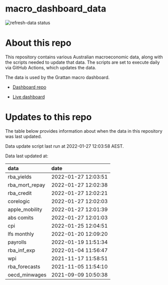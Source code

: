 
<!-- README.md is generated from README.Rmd. Please edit that file -->

# macro\_dashboard\_data

<!-- badges: start -->

![refresh-data
status](https://github.com/grattan/macro_dashboard_data/workflows/refresh-data/badge.svg)

<!-- badges: end -->

# About this repo

This repository contains various Australian macroeconomic data, along
with the scripts needed to update that data. The scripts are set to
execute daily via GitHub Actions, which updates the data.

The data is used by the Grattan macro dashboard.

  - [Dashboard repo](https://github.com/grattan/macrodashboard)

  - [Live dashboard](https://mattcowgill.shinyapps.io/macrodashboard/)

# Updates to this repo

The table below provides information about when the data in this
repository was last updated.

Data update script last run at 2022-01-27 12:03:58 AEST.

Data last updated at:

| data             | date                |
| :--------------- | :------------------ |
| rba\_yields      | 2022-01-27 12:03:51 |
| rba\_mort\_repay | 2022-01-27 12:02:38 |
| rba\_credit      | 2022-01-27 12:02:21 |
| corelogic        | 2022-01-27 12:02:03 |
| apple\_mobility  | 2022-01-27 12:01:39 |
| abs comits       | 2022-01-27 12:01:03 |
| cpi              | 2022-01-25 12:04:51 |
| lfs monthly      | 2022-01-20 12:09:20 |
| payrolls         | 2022-01-19 11:51:34 |
| rba\_inf\_exp    | 2022-01-04 11:56:47 |
| wpi              | 2021-11-17 11:58:51 |
| rba\_forecasts   | 2021-11-05 11:54:10 |
| oecd\_minwages   | 2021-09-09 10:50:38 |
